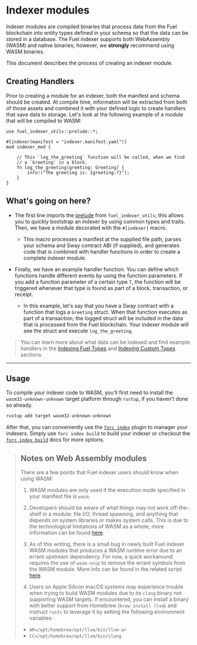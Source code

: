 # Indexer modules

Indexer modules are compiled binaries that process data from the Fuel blockchain into entity types defined in your schema so that the data can be stored in a database. The Fuel indexer supports both WebAssembly (WASM) and native binaries; however, we **strongly** recommend using WASM binaries.

This document describes the process of creating an indexer module.

## Creating Handlers

Prior to creating a module for an indexer, both the manifest and schema should be created. At compile time, information will be extracted from both of those assets and combined it with your defined logic to create handlers that save data to storage. Let's look at the following example of a module that will be compiled to WASM:

```rust, ignore
use fuel_indexer_utils::prelude::*;

#[indexer(manifest = "indexer.manifest.yaml")]
mod indexer_mod {

    // This `log_the_greeting` function will be called, when we find
    // a `Greeting` in a block.
    fn log_the_greeting(greeting: Greeting) {
        info!("The greeting is: {greeting:?}");
    }
}
```

## What's going on here?

- The first line imports the [prelude](https://docs.rs/fuel-indexer-utils/latest/fuel_indexer_utils/prelude/index.html) from `fuel_indexer_utils`; this allows you to quickly bootstrap an indexer by using common types and traits. Then, we have a module decorated with the `#[indexer]` macro.
  - This macro processes a manifest at the supplied file path, parses your schema and Sway contract ABI (if supplied), and generates code that is combined with handler functions in order to create a complete indexer module.

- Finally, we have an example handler function. You can define which functions handle different events by using the function parameters. If you add a function parameter of a certain type `T`, the function will be triggered whenever that type is found as part of a block, transaction, or receipt.
  - In this example, let's say that you have a Sway contract with a function that logs a `Greeting` struct. When that function executes as part of a transaction, the logged struct will be included in the data that is processed from the Fuel blockchain. Your indexer module will see the struct and execute `log_the_greeting`.

> You can learn more about what data can be indexed and find example handlers in the [Indexing Fuel Types](../indexing-fuel-types/index.md) and [Indexing Custom Types](../indexing-custom-types/index.md) sections.

---

## Usage

To compile your indexer code to WASM, you'll first need to install the `wasm32-unknown-unknown` target platform through `rustup`, if you haven't done so already.

```bash
rustup add target wasm32-unknown-unknown
```

After that, you can conveniently use the [`forc index`](./../forc-index/index.md) plugin to manager your indexers. Simply use `forc index build` to build your indexer or checkout the [`forc index build`](./../forc-index/build.md) docs for more options.

> ## Notes on Web Assembly modules
>
> There are a few points that Fuel indexer users should know when using WASM:
>
> 1. WASM modules are only used if the execution mode specified in your manifest file is `wasm`.
>
> 2. Developers should be aware of what things may not work off-the-shelf in a module: file I/O, thread spawning, and anything that depends on system libraries or makes system calls. This is due to the technological limitations of WASM as a whole; more information can be found [here](https://rustwasm.github.io/docs/book/reference/which-crates-work-with-wasm.html).
>
> 3. As of this writing, there is a small bug in newly built Fuel indexer WASM modules that produces a WASM runtime error due to an errant upstream dependency. For now, a quick workaround requires the use of `wasm-snip` to remove the errant symbols from the WASM module. More info can be found in the related script [here](https://github.com/FuelLabs/fuel-indexer/blob/develop/scripts/stripper.bash).
>
> 4. Users on Apple Silicon macOS systems may experience trouble when trying to build WASM modules due to its `clang` binary not supporting WASM targets. If encountered, you can install a binary with better support from Homebrew (`brew install llvm`) and instruct `rustc` to leverage it by setting the following environment variables:
>
> - `AR=/opt/homebrew/opt/llvm/bin/llvm-ar`
> - `CC=/opt/homebrew/opt/llvm/bin/clang`
